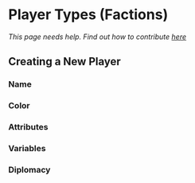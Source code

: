 # Player Types (Factions)

*This page needs help. Find out how to contribute [here](../../how-to-contribute.md)*

## Creating a New Player

### Name

### Color

### Attributes

### Variables

### Diplomacy



